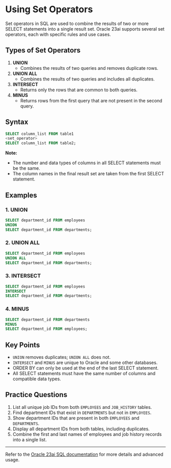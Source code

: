 
# Using Set Operators

Set operators in SQL are used to combine the results of two or more SELECT statements into a single result set. Oracle 23ai supports several set operators, each with specific rules and use cases.

## Types of Set Operators

1. **UNION**
	- Combines the results of two queries and removes duplicate rows.
2. **UNION ALL**
	- Combines the results of two queries and includes all duplicates.
3. **INTERSECT**
	- Returns only the rows that are common to both queries.
4. **MINUS**
	- Returns rows from the first query that are not present in the second query.

## Syntax

```sql
SELECT column_list FROM table1
<set_operator>
SELECT column_list FROM table2;
```

**Note:**
- The number and data types of columns in all SELECT statements must be the same.
- The column names in the final result set are taken from the first SELECT statement.

## Examples

### 1. UNION
```sql
SELECT department_id FROM employees
UNION
SELECT department_id FROM departments;
```

### 2. UNION ALL
```sql
SELECT department_id FROM employees
UNION ALL
SELECT department_id FROM departments;
```

### 3. INTERSECT
```sql
SELECT department_id FROM employees
INTERSECT
SELECT department_id FROM departments;
```

### 4. MINUS
```sql
SELECT department_id FROM departments
MINUS
SELECT department_id FROM employees;
```

## Key Points

- `UNION` removes duplicates; `UNION ALL` does not.
- `INTERSECT` and `MINUS` are unique to Oracle and some other databases.
- ORDER BY can only be used at the end of the last SELECT statement.
- All SELECT statements must have the same number of columns and compatible data types.

## Practice Questions

1. List all unique job IDs from both `EMPLOYEES` and `JOB_HISTORY` tables.
2. Find department IDs that exist in `DEPARTMENTS` but not in `EMPLOYEES`.
3. Show department IDs that are present in both `EMPLOYEES` and `DEPARTMENTS`.
4. Display all department IDs from both tables, including duplicates.
5. Combine the first and last names of employees and job history records into a single list.

---
Refer to the [Oracle 23ai SQL documentation](https://docs.oracle.com/en/database/oracle/oracle-database/23/sqlrf/index.html) for more details and advanced usage.
